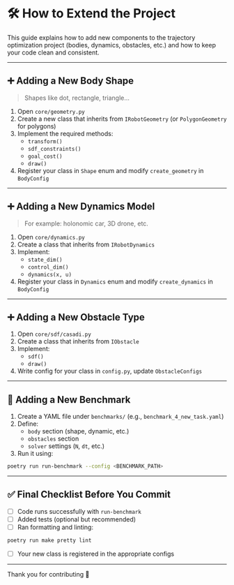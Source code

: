 # 🛠️ How to Extend the Project

This guide explains how to add new components to the trajectory optimization project (bodies, dynamics, obstacles, etc.) and how to keep your code clean and consistent.

---


## ➕ Adding a New Body Shape

> Shapes like dot, rectangle, triangle...

1. Open `core/geometry.py`
2. Create a new class that inherits from `IRobotGeometry` (or `PolygonGeometry` for polygons)
3. Implement the required methods:
    - `transform()`
    - `sdf_constraints()`
    - `goal_cost()`
    - `draw()`
4. Register your class in `Shape` enum and modify `create_geometry` in `BodyConfig`

---

## ➕ Adding a New Dynamics Model

> For example: holonomic car, 3D drone, etc.

1. Open `core/dynamics.py`
2. Create a class that inherits from `IRobotDynamics`
3. Implement:
   - `state_dim()`
   - `control_dim()`
   - `dynamics(x, u)`
4. Register your class in `Dynamics` enum and modify `create_dynamics` in `BodyConfig`

---

## ➕ Adding a New Obstacle Type

1. Open `core/sdf/casadi.py`
2. Create a class that inherits from `IObstacle`
3. Implement:
   - `sdf()`
   - `draw()`
4. Write config for your class in `config.py`, update `ObstacleConfigs`

---

## 🧪 Adding a New Benchmark

1. Create a YAML file under `benchmarks/` (e.g., `benchmark_4_new_task.yaml`)
2. Define:
   - `body` section (shape, dynamic, etc.)
   - `obstacles` section
   - `solver` settings (`N`, `dt`, etc.)
3. Run it using:

```bash
poetry run run-benchmark --config <BENCHMARK_PATH>
```

---

## ✅ Final Checklist Before You Commit

- [ ] Code runs successfully with `run-benchmark`
- [ ] Added tests (optional but recommended)
- [ ] Ran formatting and linting:

```bash
poetry run make pretty lint
```

- [ ] Your new class is registered in the appropriate configs

---

Thank you for contributing 🚀
